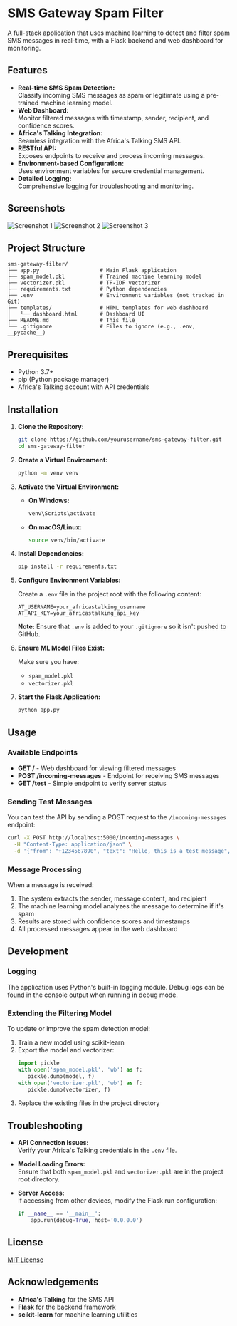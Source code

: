 # SMS Gateway Spam Filter

A full-stack application that uses machine learning to detect and filter spam SMS messages in real-time, with a Flask backend and web dashboard for monitoring.

## Features

- **Real-time SMS Spam Detection:**  
  Classify incoming SMS messages as spam or legitimate using a pre-trained machine learning model.
- **Web Dashboard:**  
  Monitor filtered messages with timestamp, sender, recipient, and confidence scores.
- **Africa's Talking Integration:**  
  Seamless integration with the Africa's Talking SMS API.
- **RESTful API:**  
  Exposes endpoints to receive and process incoming messages.
- **Environment-based Configuration:**  
  Uses environment variables for secure credential management.
- **Detailed Logging:**  
  Comprehensive logging for troubleshooting and monitoring.

## Screenshots

![Screenshot 1](./Images/screenshot_1.png)
![Screenshot 2](./Images/screenshot_2.png)
![Screenshot 3](./Images/screenshot_3.png)


## Project Structure

```
sms-gateway-filter/
├── app.py                   # Main Flask application
├── spam_model.pkl           # Trained machine learning model
├── vectorizer.pkl           # TF-IDF vectorizer 
├── requirements.txt         # Python dependencies
├── .env                     # Environment variables (not tracked in Git)
├── templates/               # HTML templates for web dashboard
│   └── dashboard.html       # Dashboard UI
├── README.md                # This file
└── .gitignore               # Files to ignore (e.g., .env, __pycache__)
```

## Prerequisites

- Python 3.7+
- pip (Python package manager)
- Africa's Talking account with API credentials

## Installation

1. **Clone the Repository:**

   ```bash
   git clone https://github.com/yourusername/sms-gateway-filter.git
   cd sms-gateway-filter
   ```

2. **Create a Virtual Environment:**

   ```bash
   python -m venv venv
   ```

3. **Activate the Virtual Environment:**

   - **On Windows:**

     ```bash
     venv\Scripts\activate
     ```

   - **On macOS/Linux:**

     ```bash
     source venv/bin/activate
     ```

4. **Install Dependencies:**

   ```bash
   pip install -r requirements.txt
   ```

5. **Configure Environment Variables:**

   Create a `.env` file in the project root with the following content:

   ```env
   AT_USERNAME=your_africastalking_username
   AT_API_KEY=your_africastalking_api_key
   ```

   **Note:** Ensure that `.env` is added to your `.gitignore` so it isn't pushed to GitHub.

6. **Ensure ML Model Files Exist:**
   
   Make sure you have:
   - `spam_model.pkl`
   - `vectorizer.pkl`

7. **Start the Flask Application:**

   ```bash
   python app.py
   ```

## Usage

### Available Endpoints

- **GET /** - Web dashboard for viewing filtered messages
- **POST /incoming-messages** - Endpoint for receiving SMS messages
- **GET /test** - Simple endpoint to verify server status

### Sending Test Messages

You can test the API by sending a POST request to the `/incoming-messages` endpoint:

```bash
curl -X POST http://localhost:5000/incoming-messages \
  -H "Content-Type: application/json" \
  -d '{"from": "+1234567890", "text": "Hello, this is a test message", "to": "+0987654321"}'
```

### Message Processing

When a message is received:
1. The system extracts the sender, message content, and recipient
2. The machine learning model analyzes the message to determine if it's spam
3. Results are stored with confidence scores and timestamps
4. All processed messages appear in the web dashboard

## Development

### Logging

The application uses Python's built-in logging module. Debug logs can be found in the console output when running in debug mode.

### Extending the Filtering Model

To update or improve the spam detection model:

1. Train a new model using scikit-learn
2. Export the model and vectorizer:
   ```python
   import pickle
   with open('spam_model.pkl', 'wb') as f:
      pickle.dump(model, f)
   with open('vectorizer.pkl', 'wb') as f:
      pickle.dump(vectorizer, f)
   ```
3. Replace the existing files in the project directory

## Troubleshooting

- **API Connection Issues:**  
  Verify your Africa's Talking credentials in the `.env` file.

- **Model Loading Errors:**  
  Ensure that both `spam_model.pkl` and `vectorizer.pkl` are in the project root directory.

- **Server Access:**  
  If accessing from other devices, modify the Flask run configuration:
  ```python
  if __name__ == '__main__':
      app.run(debug=True, host='0.0.0.0')
  ```

## License

[MIT License](LICENSE)

## Acknowledgements

- **Africa's Talking** for the SMS API
- **Flask** for the backend framework
- **scikit-learn** for machine learning utilities
